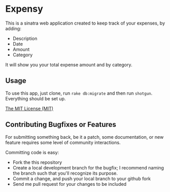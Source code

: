 # Expensy

This is a sinatra web application created to keep track of your expenses, by adding:

* Description
* Date
* Amount
* Category

It will show you your total expense amount and by category.

## Usage

To use this app, just clone, run `rake db:migrate` and then run `shotgun`.
Everything should be set up.

<p data-visibility='hidden'><a href='https://opensource.org/licenses/mit-license.php' title='MIT License'>The MIT License (MIT)</a> </p>

## Contributing Bugfixes or Features

For submitting something back, be it a patch, some documentation, or new feature requires some level of
community interactions.

Committing code is easy:

- Fork the this repository
- Create a local development branch for the bugfix; I recommend naming the branch such that you'll
  recognize its purpose.
- Commit a change, and push your local branch to your github fork
- Send me pull request for your changes to be included
